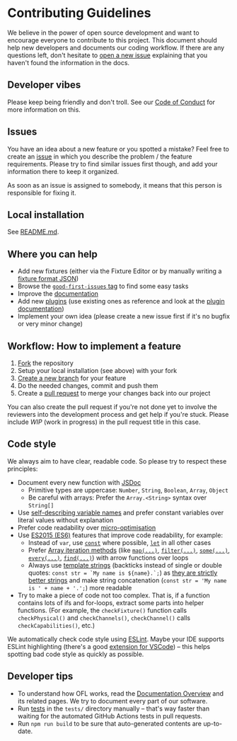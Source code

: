 # Contributing Guidelines

We believe in the power of open source development and want to encourage everyone to contribute to this project. This document should help new developers and documents our coding workflow. If there are any questions left, don't hesitate to [open a new issue](https://github.com/OpenLightingProject/open-fixture-library/issues/new) explaining that you haven't found the information in the docs.

## Developer vibes

Please keep being friendly and don't troll. See our [Code of Conduct](CODE_OF_CONDUCT.md) for more information on this.

## Issues

You have an idea about a new feature or you spotted a mistake? Feel free to create an [issue](https://github.com/OpenLightingProject/open-fixture-library/issues) in which you describe the problem / the feature requirements. Please try to find similar issues first though, and add your information there to keep it organized.

As soon as an issue is assigned to somebody, it means that this person is responsible for fixing it.

## Local installation

See [README.md](README.md#local-installation).

## Where you can help

* Add new fixtures (either via the Fixture Editor or by manually writing a [fixture format JSON](fixture-format.md))
* Browse the [`good-first-issues` tag](https://github.com/OpenLightingProject/open-fixture-library/issues?q=is:open+is:issue+label:%22good+first+issue%22) to find some easy tasks
* Improve the [documentation](README.md)
* Add new [plugins](https://github.com/OpenLightingProject/open-fixture-library/issues?q=is%3Aopen+is%3Aissue+label%3Anew-plugin) (use existing ones as reference and look at the [plugin documentation](plugins.md))
* Implement your own idea (please create a new issue first if it's no bugfix or very minor change)

## Workflow: How to implement a feature

1. [Fork](https://help.github.com/articles/fork-a-repo/) the repository
2. Setup your local installation (see above) with your fork
3. [Create a new branch](https://help.github.com/articles/creating-and-deleting-branches-within-your-repository/) for your feature
4. Do the needed changes, commit and push them
5. Create a [pull request](https://github.com/OpenLightingProject/open-fixture-library/compare) to merge your changes back into our project

You can also create the pull request if you're not done yet to involve the reviewers into the development process and get help if you're stuck. Please include *WIP* (work in progress) in the pull request title in this case.

## Code style

We always aim to have clear, readable code. So please try to respect these principles:

* Document every new function with [JSDoc](http://usejsdoc.org/about-getting-started.html)
  - Primitive types are uppercase: `Number`, `String`, `Boolean`, `Array`, `Object`
  - Be careful with arrays: Prefer the `Array.<String>` syntax over `String[]`
* Use [self-describing variable names](https://wiki.c2.com/?GoodVariableNames) and prefer constant variables over literal values without explanation
* Prefer code readability over [micro-optimisation](https://softwareengineering.stackexchange.com/questions/99445/is-micro-optimisation-important-when-coding)
* Use [ES2015 (ES6)](https://babeljs.io/learn-es2015/) features that improve code readability, for example:
  - Instead of `var`, use [`const`](https://developer.mozilla.org/en-US/docs/Web/JavaScript/Reference/Statements/const) where possible, [`let`](https://developer.mozilla.org/en-US/docs/Web/JavaScript/Reference/Statements/let) in all other cases
  - Prefer [Array iteration methods](https://developer.mozilla.org/en-US/docs/Web/JavaScript/Reference/Global_Objects/Array#Instance_methods) (like [`map(...)`](https://developer.mozilla.org/en-US/docs/Web/JavaScript/Reference/Global_Objects/Array/map), [`filter(...)`](https://developer.mozilla.org/en-US/docs/Web/JavaScript/Reference/Global_Objects/Array/filter), [`some(...)`](https://developer.mozilla.org/en-US/docs/Web/JavaScript/Reference/Global_Objects/Array/some), [`every(...)`](https://developer.mozilla.org/en-US/docs/Web/JavaScript/Reference/Global_Objects/Array/every), [`find(...)`](https://developer.mozilla.org/en-US/docs/Web/JavaScript/Reference/Global_Objects/Array/find)) with arrow functions over loops
  - Always use [template strings](https://developer.mozilla.org/en-US/docs/Web/JavaScript/Reference/Template_literals) (backticks instead of single or double quotes: ``const str = `My name is ${name}.`;``) as [they are strictly better strings](https://ponyfoo.com/articles/template-literals-strictly-better-strings) and make string concatenation (`const str = 'My name is ' + name + '.';`) more readable
* Try to make a piece of code not too complex. That is, if a function contains lots of ifs and for-loops, extract some parts into helper functions. (For example, the `checkFixture()` function calls `checkPhysical()` and `checkChannels()`, `checkChannel()` calls `checkCapabilities()`, etc.)

We automatically check code style using [ESLint](https://eslint.org/). Maybe your IDE supports ESLint highlighting (there's a good [extension for VSCode](https://marketplace.visualstudio.com/items?itemName=dbaeumer.vscode-eslint)) – this helps spotting bad code style as quickly as possible.

## Developer tips

* To understand how OFL works, read the [Documentation Overview](README.md) and its related pages. We try to document every part of our software.
* Run [tests](testing.md) in the `tests/` directory manually – that's way faster than waiting for the automated GitHub Actions tests in pull requests.
* Run `npm run build` to be sure that auto-generated contents are up-to-date.
